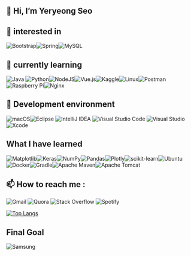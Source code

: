 ## 👋 Hi, I’m Yeryeong Seo

## 👀 interested in 
![Bootstrap](https://img.shields.io/badge/bootstrap-%238511FA.svg?style=for-the-badge&logo=bootstrap&logoColor=white)![Spring](https://img.shields.io/badge/spring-%236DB33F.svg?style=for-the-badge&logo=spring&logoColor=white)![MySQL](https://img.shields.io/badge/mysql-%2300f.svg?style=for-the-badge&logo=mysql&logoColor=white)

## 🌱 currently learning
![Java](https://img.shields.io/badge/java-%23ED8B00.svg?style=for-the-badge&logo=openjdk&logoColor=white) ![Python](https://img.shields.io/badge/python-3670A0?style=for-the-badge&logo=python&logoColor=ffdd54)![NodeJS](https://img.shields.io/badge/node.js-6DA55F?style=for-the-badge&logo=node.js&logoColor=white)![Vue.js](https://img.shields.io/badge/vuejs-%2335495e.svg?style=for-the-badge&logo=vuedotjs&logoColor=%234FC08D)![Kaggle](https://img.shields.io/badge/Kaggle-035a7d?style=for-the-badge&logo=kaggle&logoColor=white)![Linux](https://img.shields.io/badge/Linux-FCC624?style=for-the-badge&logo=linux&logoColor=black)![Postman](https://img.shields.io/badge/Postman-FF6C37?style=for-the-badge&logo=postman&logoColor=white)![Raspberry Pi](https://img.shields.io/badge/-RaspberryPi-C51A4A?style=for-the-badge&logo=Raspberry-Pi)![Nginx](https://img.shields.io/badge/nginx-%23009639.svg?style=for-the-badge&logo=nginx&logoColor=white)

## 💞️ Development environment
![macOS](https://img.shields.io/badge/mac%20os-000000?style=for-the-badge&logo=macos&logoColor=F0F0F0)![Eclipse](https://img.shields.io/badge/Eclipse-FE7A16.svg?style=for-the-badge&logo=Eclipse&logoColor=white) ![IntelliJ IDEA](https://img.shields.io/badge/IntelliJIDEA-000000.svg?style=for-the-badge&logo=intellij-idea&logoColor=white) ![Visual Studio Code](https://img.shields.io/badge/Visual%20Studio%20Code-0078d7.svg?style=for-the-badge&logo=visual-studio-code&logoColor=white) ![Visual Studio](https://img.shields.io/badge/Visual%20Studio-5C2D91.svg?style=for-the-badge&logo=visual-studio&logoColor=white) ![Xcode](https://img.shields.io/badge/Xcode-007ACC?style=for-the-badge&logo=Xcode&logoColor=white)

## What I have learned
![Matplotlib](https://img.shields.io/badge/Matplotlib-%23ffffff.svg?style=for-the-badge&logo=Matplotlib&logoColor=black)![Keras](https://img.shields.io/badge/Keras-%23D00000.svg?style=for-the-badge&logo=Keras&logoColor=white)![NumPy](https://img.shields.io/badge/numpy-%23013243.svg?style=for-the-badge&logo=numpy&logoColor=white)![Pandas](https://img.shields.io/badge/pandas-%23150458.svg?style=for-the-badge&logo=pandas&logoColor=white)![Plotly](https://img.shields.io/badge/Plotly-%233F4F75.svg?style=for-the-badge&logo=plotly&logoColor=white)![scikit-learn](https://img.shields.io/badge/scikit--learn-%23F7931E.svg?style=for-the-badge&logo=scikit-learn&logoColor=white)![Ubuntu](https://img.shields.io/badge/Ubuntu-E95420?style=for-the-badge&logo=ubuntu&logoColor=white)![Docker](https://img.shields.io/badge/docker-%230db7ed.svg?style=for-the-badge&logo=docker&logoColor=white)![Gradle](https://img.shields.io/badge/Gradle-02303A.svg?style=for-the-badge&logo=Gradle&logoColor=white)![Apache Maven](https://img.shields.io/badge/Apache%20Maven-C71A36?style=for-the-badge&logo=Apache%20Maven&logoColor=white)![Apache Tomcat](https://img.shields.io/badge/apache%20tomcat-%23F8DC75.svg?style=for-the-badge&logo=apache-tomcat&logoColor=black)

## 📫 How to reach me :
![Gmail](https://img.shields.io/badge/Gmail-D14836?style=for-the-badge&logo=gmail&logoColor=white) 
![Quora](https://img.shields.io/badge/Quora-%23B92B27.svg?style=for-the-badge&logo=Quora&logoColor=white)
![Stack Overflow](https://img.shields.io/badge/-Stackoverflow-FE7A16?style=for-the-badge&logo=stack-overflow&logoColor=white)
![Spotify](https://img.shields.io/badge/Spotify-1ED760?style=for-the-badge&logo=spotify&logoColor=white)

[![Top Langs](https://github-readme-stats.vercel.app/api/top-langs/?username=yeryeong0519)](https://github.com/anuraghazra/github-readme-stats)

## Final Goal
![Samsung](https://img.shields.io/badge/Samsung-%231428A0.svg?style=for-the-badge&logo=samsung&logoColor=white)





